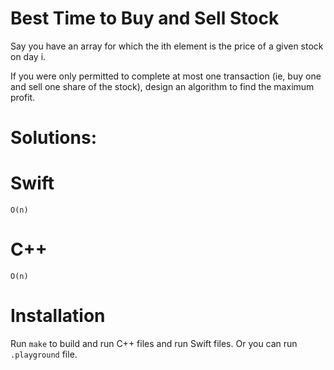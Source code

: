 # Best Time to Buy and Sell Stock
Say you have an array for which the ith element is the price of a given stock on day i.

If you were only permitted to complete at most one transaction (ie, buy one and sell one share of the stock), design an algorithm to find the maximum profit.

# Solutions:

# Swift
```
O(n)
```
# C++
```
O(n)
```

# Installation
Run `make` to build and run C++ files and run Swift files. Or you can run `.playground` file.
